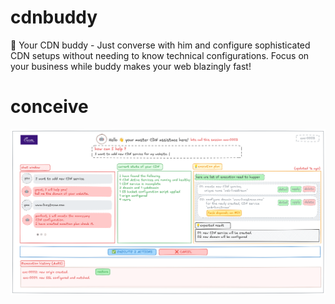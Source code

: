 # cdnbuddy

🤖 Your CDN buddy - Just converse with him and configure sophisticated CDN setups without needing to know technical configurations. Focus on your business while buddy makes your web blazingly fast!

# conceive

![Terraform output for CacheFly services](./docs/wireframe.png)

